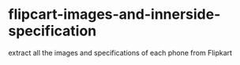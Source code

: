 # flipcart-images-and-innerside-specification
extract all the images and specifications of each phone from Flipkart
